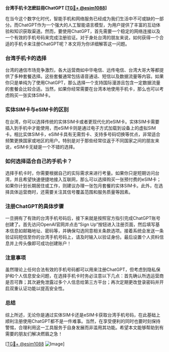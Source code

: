 **台湾手机卡怎麽註冊ChatGPT [[TG💪+ @esim1088](https://t.me/s/esim1088)]**

在当今这个数字化时代，智能手机和网络服务已经成为我们生活中不可或缺的一部分。而ChatGPT作为一个强大的人工智能语言模型，为用户提供了丰富的互动体验和知识获取渠道。然而，要使用ChatGPT，首先需要一个稳定的网络连接以及一个有效的手机号码来完成注册验证。对于身处台湾的朋友来说，如何获得一个合适的手机卡来注册ChatGPT呢？本文将为你详细解答这一问题。

### 台湾手机卡的选择

台湾的通信市场竞争激烈，各大运营商如中华电信、远传电信、台湾大哥大等都提供了多种套餐选择。这些套餐通常包括语音通话、短信以及数据流量等内容。如果你只是单纯为了使用ChatGPT，那么选择一个支持国际漫游且包含一定数据流量的套餐会比较合适。当然，如果你经常需要在台湾本地使用手机卡，那么也可以考虑购买一张实体SIM卡。

### 实体SIM卡与eSIM卡的区别

在台湾，你可以选择传统的实体SIM卡或者更现代化的eSIM卡。实体SIM卡需要插入到手机中才能使用，而eSIM卡则是通过电子方式加载到设备上的虚拟SIM卡。相比实体SIM卡，eSIM卡具有无需剪卡、支持多号码切换等优点，非常适合频繁更换国家或地区的用户。特别是对于那些经常往返于不同国家之间的朋友来说，eSIM卡无疑是一个不错的选择。

### 如何选择适合自己的手机卡？

选择手机卡时，你需要根据自己的实际需求来进行考量。如果你只是短期访问台湾，并且希望快速便捷地接入互联网，那么可以选择购买一张预付费的eSIM卡；如果你计划长期居住或工作，则建议办理一张包月套餐的实体SIM卡。此外，在选择具体运营商时，还需要关注其信号覆盖范围和服务质量等因素。

### 注册ChatGPT的具体步骤

一旦拥有了有效的台湾手机号码后，接下来就是按照官方指引完成ChatGPT账号创建了。首先访问OpenAI官网并点击“Sign Up”按钮进入注册页面，然后填写基本信息如邮箱地址、密码等，并确保勾选同意相关条款选项。接着系统会发送一条验证码短信至你的台湾手机号码上，请及时输入以验证身份。最后设置个人资料信息并上传头像即可成功创建账户！

### 注意事项

虽然理论上任何合法有效的手机号码都可以用来注册ChatGPT，但考虑到隐私保护和个人信息安全问题，在选择手机卡时务必注意以下几点：首先确认所选运营商是否可靠；其次避免泄露过多个人信息给第三方平台；再次定期更改登录密码并开启双重认证功能以提高安全性。

### 总结

综上所述，无论你是通过实体SIM卡还是eSIM卡获取台湾手机号码，在此基础上顺利注册使用ChatGPT都不是一件难事。当然，在享受便利的同时也要时刻保持警惕，合理利用这一工具服务于自身发展而非滥用其功能。希望本文能够帮助到有需要的朋友们解决燃眉之急！

[[TG💪+ @esim1088](https://t.me/s/esim1088) ![Image](https://i.postimg.cc/4NQfJmqS/Snipaste-2025-05-13-00-14-12.png)]